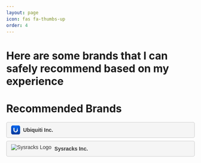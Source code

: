 ```yaml
---
layout: page
icon: fas fa-thumbs-up
order: 4
---
```

# Here are some brands that I can safely recommend based on my experience

<style>
  .brand-button {
    display: flex;
    align-items: center;
    padding: 8px 12px;
    margin: 8px 0;
    border: 1px solid #ccc;
    border-radius: 4px;
    background-color: #f5f5f5;
    text-decoration: none;
    color: #333;
    font-family: Arial, sans-serif;
    font-size: 14px;
    transition: background-color 0.3s ease, box-shadow 0.3s ease;
  }

  .brand-button:hover {
    background-color: #e0e0e0;
    box-shadow: 0 3px 5px rgba(0, 0, 0, 0.1);
  }

  .brand-button img {
    height: 24px;
    margin-right: 8px;
  }

  .brand-button span {
    font-weight: bold;
    font-size: 14px;
  }
</style>

# Recommended Brands

<a href="https://www.ui.com/" class="brand-button" target="_blank">
  <img src="/assets/img/brand-icons/ubiquiti-logo.png" alt="Ubiquiti Logo">
  <span>Ubiquiti Inc.</span>
</a>

<a href="https://sysracks.com/" class="brand-button" target="_blank">
  <img src="/assets/img/logos/sysracks-logo.png" alt="Sysracks Logo">
  <span>Sysracks Inc.</span>
</a>
